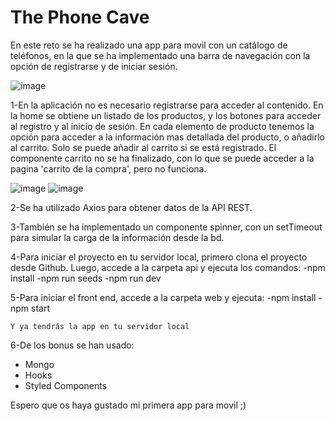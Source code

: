 # The Phone Cave

En este reto se ha realizado una app para movil con un catálogo de teléfonos, en la que se ha implementado una barra de navegación con la opción de registrarse y de iniciar sesión.

![image](https://user-images.githubusercontent.com/69985189/117585067-b63d5d00-b110-11eb-9db2-de98d0bfb9ae.png)

1-En la aplicación no es necesario registrarse para acceder al contenido. En la home se obtiene un listado de los productos, y los botones para acceder al registro y al inicio de sesión.
  En cada elemento de producto tenemos la opción para acceder a la información mas detallada del producto, o añadirlo al carrito.
  Solo se puede añadir al carrito si se está registrado.
  El componente carrito no se ha finalizado, con lo que se puede acceder a la pagina 'carrito de la compra', pero no funciona.
  
![image](https://user-images.githubusercontent.com/69985189/117585103-e38a0b00-b110-11eb-955b-417b286b968d.png)
![image](https://user-images.githubusercontent.com/69985189/117585136-09171480-b111-11eb-81c6-026ff108d854.png)


2-Se ha utilizado Axios para obtener datos de la API REST.

3-También se ha implementado un componente spinner, con un setTimeout para simular la carga de la información desde la bd.

4-Para iniciar el proyecto en tu servidor local, primero clona el proyecto desde Github. Luego, accede a la carpeta api y ejecuta los comandos:
    -npm install
    -npm run seeds
    -npm run dev
    
5-Para iniciar el front end, accede a la carpeta web y ejecuta:
    -npm install
    -npm start
    
    Y ya tendrás la app en tu servidor local
    
6-De los bonus se han usado:
- Mongo
- Hooks
- Styled Components


Espero que os haya gustado mi primera app para movil ;)
